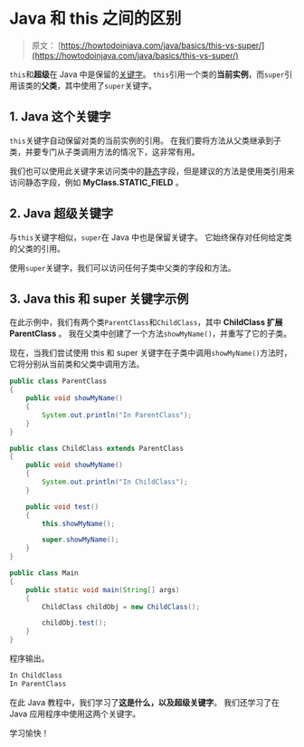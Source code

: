 # Java 和 this 之间的区别

> 原文： [https://howtodoinjava.com/java/basics/this-vs-super/](https://howtodoinjava.com/java/basics/this-vs-super/)

`this`和**超级**在 Java 中是保留的[关键字](https://howtodoinjava.com/java-keywords/)。 `this`引用一个类的**当前实例**，而`super`引用该类的**父类**，其中使用了`super`关键字。

## 1\. Java 这个关键字

`this`关键字自动保留对类的当前实例的引用。 在我们要将方法从父类继承到子类，并要专门从子类调用方法的情况下，这非常有用。

我们也可以使用此关键字来访问类中的[静态](https://howtodoinjava.com/java/basics/java-static-keyword/)字段，但是建议的方法是使用类引用来访问静态字段，例如 **MyClass.STATIC_FIELD** 。

## 2\. Java 超级关键字

与`this`关键字相似，`super`在 Java 中也是保留关键字。 它始终保存对任何给定类的父类的引用。

使用`super`关键字，我们可以访问任何子类中父类的字段和方法。

## 3\. Java this 和 super 关键字示例

在此示例中，我们有两个类`ParentClass`和`ChildClass`，其中 **ChildClass 扩展 ParentClass** 。 我在父类中创建了一个方法`showMyName()`，并重写了它的子类。

现在，当我们尝试使用 this 和 super 关键字在子类中调用`showMyName()`方法时，它将分别从当前类和父类中调用方法。

```java
public class ParentClass 
{	
	public void showMyName() 
	{
		System.out.println("In ParentClass");
	}
}

```

```java
public class ChildClass extends ParentClass 
{
	public void showMyName() 
	{
		System.out.println("In ChildClass");
	}

	public void test() 
	{
		this.showMyName();

		super.showMyName();
	}
}

```

```java
public class Main 
{
	public static void main(String[] args) 
	{
		ChildClass childObj = new ChildClass();

		childObj.test();
	}
}

```

程序输出。

```java
In ChildClass
In ParentClass

```

在此 Java 教程中，我们学习了**这是什么，以及超级关键字**。 我们还学习了在 Java 应用程序中使用这两个关键字。

学习愉快！